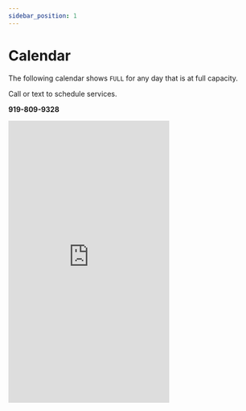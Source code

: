 ```yaml
---
sidebar_position: 1
---
```

# Calendar
The following calendar shows `FULL` for any day that is at full capacity.

Call or text to schedule services.

**919-809-9328**

<iframe 
frameborder="0"
height="560"
scrolling="no"
src="https://calendar.google.com/calendar/embed?height=560&wkst=2&bgcolor=%23ffffff&ctz=America%2FNew_York&mode=AGENDA&src=YjkzMTJkNDkzNTQ5NWFiN2EzZDUyZjBkYmZiNGNiNjJmMTdhMGMwMDFmZjRhMTZhYzU1NTE5OGE5MTViZjllNkBncm91cC5jYWxlbmRhci5nb29nbGUuY29t&color=%23F4511E"
width="320"
/>
